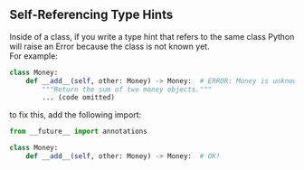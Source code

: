 ## Self-Referencing Type Hints

Inside of a class, if you write a type hint that refers to the same class Python will raise an Error because the class is not known yet.   
For example:
```python
class Money:
    def __add__(self, other: Money) -> Money:  # ERROR: Money is unknown
        """Return the sum of two money objects."""
        ... (code omitted)
```

to fix this, add the following import:
```python
from __future__ import annotations

class Money:
    def __add__(self, other: Money) -> Money:  # OK!
```